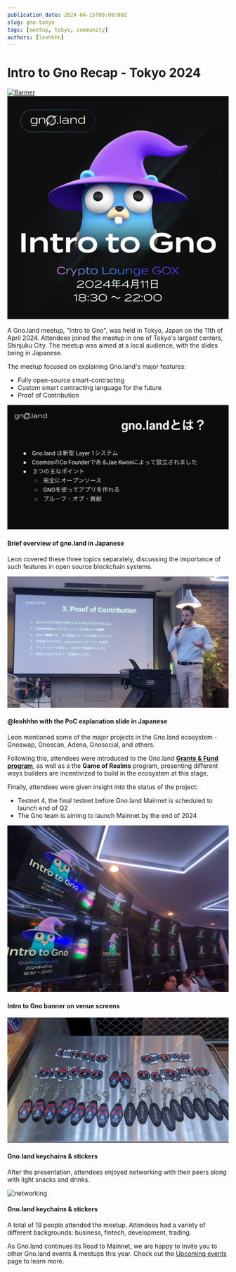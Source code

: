 ```yaml
---
publication_date: 2024-04-15T00:00:00Z
slug: gno-tokyo
tags: [meetup, tokyo, community]
authors: [leohhhn]
---
```


# Intro to Gno Recap - Tokyo 2024

[![Banner](https://gnolang.github.io/blog/2024-04-15_gno-tokyo/src/thumbs/banner.png)](https://gnolang.github.io/blog/2024-04-15_gno-tokyo/src/banner.png)
![banner](src/banner.png)

A Gno.land meetup, "Intro to Gno", was held in Tokyo, Japan on the 11th of 
April 2024. Attendees joined the meetup in one of Tokyo's largest centers, 
Shinjuku City. The meetup was aimed at a local audience, with the slides being
in Japanese. 

The meetup focused on explaining Gno.land's major features:
- Fully open-source smart-contracting
- Custom smart contracting language for the future
- Proof of Contribution

![points](src/three-points.png)
#### Brief overview of gno.land in Japanese

Leon covered these three topics separately, discussing the importance of such 
features in open source blockchain systems.

![leon-poc](src/leon-poc.png)
#### @leohhhn with the PoC explanation slide in Japanese

Leon mentioned some of the major projects in the Gno.land ecosystem - 
Gnoswap, Gnoscan, Adena, Gnosocial, and others.

Following this, attendees were introduced to the Gno.land 
[**Grants & Fund program**](https://github.com/gnolang/ecosystem-fund-grants),
as well as a the **Game of Realms** program, presenting different ways builders 
are incentivized to build in the ecosystem at this stage.

Finally, attendees were given insight into the status of the project:
- Testnet 4, the final testnet before Gno.land Mainnet is scheduled to launch
end of Q2
- The Gno team is aiming to launch Mainnet by the end of 2024

![screens](src/screens.jpg)
#### Intro to Gno banner on venue screens
![merch](src/merch.jpg)
#### Gno.land keychains & stickers

After the presentation, attendees enjoyed networking with their peers along with
light snacks and drinks. 

![networking](src/networking.png)
#### Gno.land keychains & stickers

A total of 19 people attended the meetup. Attendees had a variety of different 
backgrounds: business, fintech, development, trading.

As Gno.land continues its Road to Mainnet, we are happy to invite you to other
Gno.land events & meetups this year. Check out the
[Upcoming events](https://gno.land/events) page to learn more.




